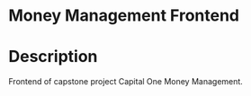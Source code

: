 # Money Management Frontend

# Description
Frontend of capstone project Capital One Money Management. 
